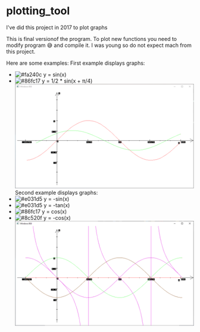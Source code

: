 # plotting_tool
I've did this project in 2017 to plot graphs 

This is final versionof the program. To plot new functions you need to modify program 😅 and compile it. I was young so do not expect mach from this project.

Here are some examples:
First example displays graphs:
* ![#fa240c](https://via.placeholder.com/15/fa240c/000000?text=+) y = sin(x)
* ![#86fc17](https://via.placeholder.com/15/86fc17/000000?text=+) y = 1/2 * sin(x + π/4) 
![First example](https://github.com/justmark0/plotting_tool/blob/master/example%20%201.PNG)
Second example displays graphs:
 * ![#e031d5](https://via.placeholder.com/15/e031d5/000000?text=+) y = -sin(x)
 * ![#e031d5](https://via.placeholder.com/15/e031d5/000000?text=+) y = -tan(x)
 * ![#86fc17](https://via.placeholder.com/15/86fc17/000000?text=+) y = cos(x)
 * ![#8c520f](https://via.placeholder.com/15/8c520f/000000?text=+) y = -cos(x)
 ![Second examle](https://github.com/justmark0/plotting_tool/blob/master/example%20%202.PNG)
 
